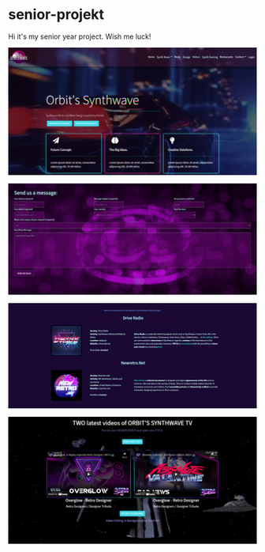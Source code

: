 # senior-projekt

Hi it's my senior year project. Wish me luck!

![orbitss1](orbitss1)

![orbitss2](orbitss2.png)

![orbitss3](orbitss3.png)

![orbitss4](orbitss4.png)
